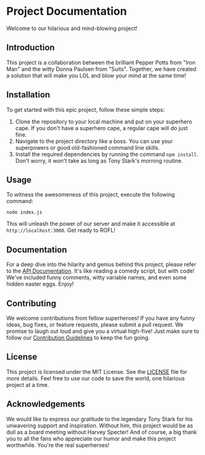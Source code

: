 # Project Documentation

Welcome to our hilarious and mind-blowing project!

## Introduction

This project is a collaboration between the brilliant Pepper Potts from "Iron Man" and the witty Donna Paulsen from "Suits". Together, we have created a solution that will make you LOL and blow your mind at the same time!

## Installation

To get started with this epic project, follow these simple steps:

1. Clone the repository to your local machine and put on your superhero cape. If you don't have a superhero cape, a regular cape will do just fine.
2. Navigate to the project directory like a boss. You can use your superpowers or good old-fashioned command line skills.
3. Install the required dependencies by running the command `npm install`. Don't worry, it won't take as long as Tony Stark's morning routine.

## Usage

To witness the awesomeness of this project, execute the following command:

```shell
node index.js
```

This will unleash the power of our server and make it accessible at `http://localhost:3000`. Get ready to ROFL!

## Documentation

For a deep dive into the hilarity and genius behind this project, please refer to the [API Documentation](docs/api.md). It's like reading a comedy script, but with code! We've included funny comments, witty variable names, and even some hidden easter eggs. Enjoy!

## Contributing

We welcome contributions from fellow superheroes! If you have any funny ideas, bug fixes, or feature requests, please submit a pull request. We promise to laugh out loud and give you a virtual high-five! Just make sure to follow our [Contribution Guidelines](CONTRIBUTING.md) to keep the fun going.

## License

This project is licensed under the MIT License. See the [LICENSE](LICENSE) file for more details. Feel free to use our code to save the world, one hilarious project at a time.

## Acknowledgements

We would like to express our gratitude to the legendary Tony Stark for his unwavering support and inspiration. Without him, this project would be as dull as a board meeting without Harvey Specter! And of course, a big thank you to all the fans who appreciate our humor and make this project worthwhile. You're the real superheroes!
